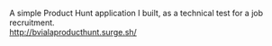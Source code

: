 A simple Product Hunt application I built, as a technical test for a job recruitment.  
http://bvialaproducthunt.surge.sh/
